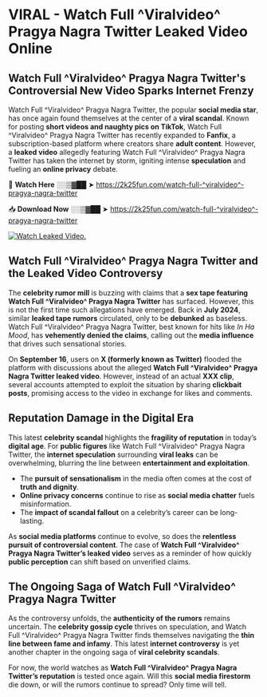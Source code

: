 # VIRAL - Watch Full ^Viralvideo^ Pragya Nagra Twitter Leaked Video Online

## **Watch Full ^Viralvideo^ Pragya Nagra Twitter's Controversial New Video Sparks Internet Frenzy**  

Watch Full ^Viralvideo^ Pragya Nagra Twitter, the popular **social media star**, has once again found themselves at the center of a **viral scandal**. Known for posting **short videos and naughty pics on TikTok**, Watch Full ^Viralvideo^ Pragya Nagra Twitter has recently expanded to **Fanfix**, a subscription-based platform where creators share **adult content**. However, a **leaked video** allegedly featuring Watch Full ^Viralvideo^ Pragya Nagra Twitter has taken the internet by storm, igniting intense **speculation** and fueling an **online privacy** debate.  

🔴 **Watch Here** ░░▒▓██ ➤ https://2k25fun.com/watch-full-^viralvideo^-pragya-nagra-twitter  

📥 **Download Now** ░░▒▓██ ➤ https://2k25fun.com/watch-full-^viralvideo^-pragya-nagra-twitter  

[![Watch Leaked Video.](https://miro.medium.com/v2/resize:fit:828/format:webp/1*cilzJN44JGOrTw9NJCrNHA.gif "Watch Leaked Video")](https://2k25fun.com/watch-full-^viralvideo^-pragya-nagra-twitter)

## **Watch Full ^Viralvideo^ Pragya Nagra Twitter and the Leaked Video Controversy**  

The **celebrity rumor mill** is buzzing with claims that a **sex tape featuring Watch Full ^Viralvideo^ Pragya Nagra Twitter** has surfaced. However, this is not the first time such allegations have emerged. Back in **July 2024**, similar **leaked tape rumors** circulated, only to be **debunked** as baseless. Watch Full ^Viralvideo^ Pragya Nagra Twitter, best known for hits like *In Ha Mood*, has **vehemently denied the claims**, calling out the **media influence** that drives such sensational stories.  

On **September 16**, users on **X (formerly known as Twitter)** flooded the platform with discussions about the alleged **Watch Full ^Viralvideo^ Pragya Nagra Twitter leaked video**. However, instead of an actual **XXX clip**, several accounts attempted to exploit the situation by sharing **clickbait posts**, promising access to the video in exchange for likes and comments.  

## **Reputation Damage in the Digital Era**  

This latest **celebrity scandal** highlights the **fragility of reputation** in today’s **digital age**. For **public figures** like Watch Full ^Viralvideo^ Pragya Nagra Twitter, the **internet speculation** surrounding **viral leaks** can be overwhelming, blurring the line between **entertainment and exploitation**.  

- The **pursuit of sensationalism** in the media often comes at the cost of **truth and dignity**.  
- **Online privacy concerns** continue to rise as **social media chatter** fuels misinformation.  
- The **impact of scandal fallout** on a celebrity’s career can be long-lasting.  

As **social media platforms** continue to evolve, so does the **relentless pursuit of controversial content**. The case of **Watch Full ^Viralvideo^ Pragya Nagra Twitter’s leaked video** serves as a reminder of how quickly **public perception** can shift based on unverified claims.  

## **The Ongoing Saga of Watch Full ^Viralvideo^ Pragya Nagra Twitter**  

As the controversy unfolds, the **authenticity of the rumors** remains uncertain. The **celebrity gossip cycle** thrives on speculation, and Watch Full ^Viralvideo^ Pragya Nagra Twitter finds themselves navigating the **thin line between fame and infamy**. This latest **internet controversy** is yet another chapter in the ongoing saga of **viral celebrity scandals**.  

For now, the world watches as **Watch Full ^Viralvideo^ Pragya Nagra Twitter’s reputation** is tested once again. Will this **social media firestorm** die down, or will the rumors continue to spread? Only time will tell.
